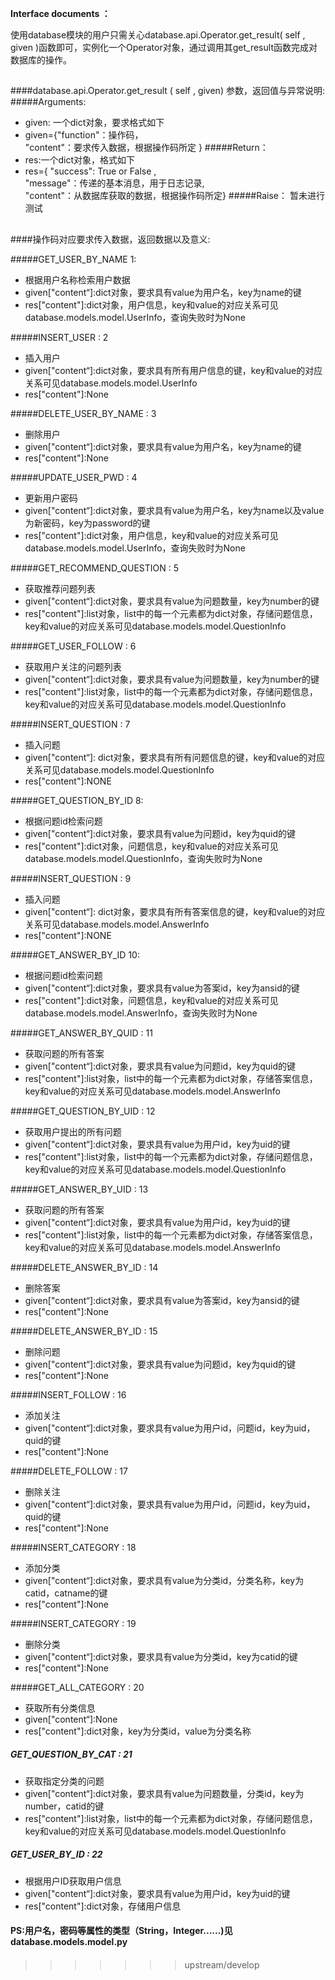 ﻿﻿﻿﻿﻿﻿﻿﻿﻿﻿﻿﻿﻿﻿﻿﻿﻿﻿﻿﻿﻿﻿﻿﻿﻿﻿﻿﻿﻿﻿﻿﻿﻿﻿﻿﻿﻿﻿﻿﻿﻿﻿﻿﻿﻿﻿﻿﻿﻿﻿﻿**Interface documents ：**使用database模块的用户只需关心database.api.Operator.get\_result( self , given )函数即可，实例化一个Operator对象，通过调用其get\_result函数完成对数据库的操作。######database.api.Operator.get_result ( self , given)  参数，返回值与异常说明:#####Arguments:+ given: 一个dict对象，要求格式如下+ given={"function"：操作码，  "content"：要求传入数据，根据操作码所定 }#####Return：+ res:一个dict对象，格式如下+ res={ "success": True or False ,  "message"：传递的基本消息，用于日志记录,  "content"：从数据库获取的数据，根据操作码所定}#####Raise：暂未进行测试######操作码对应要求传入数据，返回数据以及意义:#####GET\_USER\_BY\_NAME  1:+ 根据用户名称检索用户数据+ given["content“]:dict对象，要求具有value为用户名，key为name的键+ res["content"]:dict对象，用户信息，key和value的对应关系可见database.models.model.UserInfo，查询失败时为None#####INSERT\_USER : 2+ 插入用户+ given["content“]:dict对象，要求具有所有用户信息的键，key和value的对应关系可见database.models.model.UserInfo+ res["content"]:None#####DELETE\_USER\_BY\_NAME : 3+ 删除用户+ given["content“]:dict对象，要求具有value为用户名，key为name的键+ res["content"]:None#####UPDATE\_USER\_PWD : 4+ 更新用户密码+ given["content“]:dict对象，要求具有value为用户名，key为name以及value为新密码，key为password的键+ res["content"]:dict对象，用户信息，key和value的对应关系可见database.models.model.UserInfo，查询失败时为None#####GET\_RECOMMEND\_QUESTION : 5+ 获取推荐问题列表+ given["content“]:dict对象，要求具有value为问题数量，key为number的键+ res["content"]:list对象，list中的每一个元素都为dict对象，存储问题信息，key和value的对应关系可见database.models.model.QuestionInfo#####GET\_USER\_FOLLOW : 6+ 获取用户关注的问题列表+ given["content“]:dict对象，要求具有value为问题数量，key为number的键+ res["content"]:list对象，list中的每一个元素都为dict对象，存储问题信息，key和value的对应关系可见database.models.model.QuestionInfo#####INSERT\_QUESTION : 7+ 插入问题+ given["content“]: dict对象，要求具有所有问题信息的键，key和value的对应关系可见database.models.model.QuestionInfo+ res["content"]:NONE#####GET\_QUESTION\_BY\_ID  8:+ 根据问题id检索问题+ given["content“]:dict对象，要求具有value为问题id，key为quid的键+ res["content"]:dict对象，问题信息，key和value的对应关系可见database.models.model.QuestionInfo，查询失败时为None#####INSERT\_QUESTION : 9+ 插入问题+ given["content“]: dict对象，要求具有所有答案信息的键，key和value的对应关系可见database.models.model.AnswerInfo+ res["content"]:NONE#####GET\_ANSWER\_BY\_ID  10:+ 根据问题id检索问题+ given["content“]:dict对象，要求具有value为答案id，key为ansid的键+ res["content"]:dict对象，问题信息，key和value的对应关系可见database.models.model.AnswerInfo，查询失败时为None#####GET\_ANSWER\_BY\_QUID : 11+ 获取问题的所有答案+ given["content“]:dict对象，要求具有value为问题id，key为quid的键+ res["content"]:list对象，list中的每一个元素都为dict对象，存储答案信息，key和value的对应关系可见database.models.model.AnswerInfo#####GET\_QUESTION\_BY\_UID : 12+ 获取用户提出的所有问题+ given["content“]:dict对象，要求具有value为用户id，key为uid的键+ res["content"]:list对象，list中的每一个元素都为dict对象，存储问题信息，key和value的对应关系可见database.models.model.QuestionInfo#####GET\_ANSWER\_BY\_UID : 13+ 获取问题的所有答案+ given["content“]:dict对象，要求具有value为用户id，key为uid的键+ res["content"]:list对象，list中的每一个元素都为dict对象，存储答案信息，key和value的对应关系可见database.models.model.AnswerInfo#####DELETE\_ANSWER\_BY\_ID : 14+ 删除答案+ given["content“]:dict对象，要求具有value为答案id，key为ansid的键+ res["content"]:None#####DELETE\_ANSWER\_BY\_ID : 15+ 删除问题+ given["content“]:dict对象，要求具有value为问题id，key为quid的键+ res["content"]:None#####INSERT\_FOLLOW : 16+ 添加关注+ given["content“]:dict对象，要求具有value为用户id，问题id，key为uid，quid的键+ res["content"]:None#####DELETE\_FOLLOW : 17+ 删除关注+ given["content“]:dict对象，要求具有value为用户id，问题id，key为uid，quid的键+ res["content"]:None#####INSERT\_CATEGORY : 18+ 添加分类+ given["content“]:dict对象，要求具有value为分类id，分类名称，key为catid，catname的键+ res["content"]:None#####INSERT\_CATEGORY : 19+ 删除分类+ given["content“]:dict对象，要求具有value为分类id，key为catid的键+ res["content"]:None#####GET\_ALL\_CATEGORY : 20+ 获取所有分类信息+ given["content“]:None+ res["content"]:dict对象，key为分类id，value为分类名称##### GET\_QUESTION\_BY\_CAT : 21+ 获取指定分类的问题+ given["content“]:dict对象，要求具有value为问题数量，分类id，key为number，catid的键+ res["content"]:list对象，list中的每一个元素都为dict对象，存储问题信息，key和value的对应关系可见database.models.model.QuestionInfo##### GET\_USER\_BY\_ID : 22+ 根据用户ID获取用户信息+ given["content“]:dict对象，要求具有value为用户id，key为uid的键+ res["content"]:dict对象，存储用户信息######## PS:用户名，密码等属性的类型（String，Integer......)见database.models.model.py####>>>>>>> upstream/develop